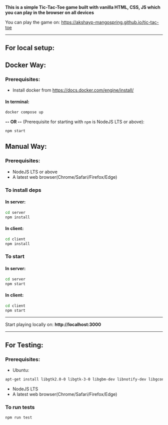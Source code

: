 **This is a simple Tic-Tac-Toe game built with vanilla HTML, CSS, JS which you can play in the browser on all devices**

You can play the game on: https://akshayp-mangospring.github.io/tic-tac-toe

---

## For local setup:

## Docker Way:
### Prerequisites:
- Install docker from https://docs.docker.com/engine/install/

#### In terminal:
```bash
docker compose up
```

**-- OR --** (Prerequisite for starting with `npm` is NodeJS LTS or above):

```bash
npm start
```

## Manual Way:
### Prerequisites:
- NodeJS LTS or above
- A latest web browser(Chrome/Safari/Firefox/Edge)

### To install deps

#### In server:
```bash
cd server
npm install
```
#### In client:
```bash
cd client
npm install
```

### To start

#### In server:
```bash
cd server
npm start
```
#### In client:
```bash
cd client
npm start
```

---

Start playing locally on: **http://localhost:3000**

---

## For Testing:
### Prerequisites:
- Ubuntu:
```bash
apt-get install libgtk2.0-0 libgtk-3-0 libgbm-dev libnotify-dev libgconf-2-4 libnss3 libxss1 libasound2 libxtst6 xauth xvfb
```
- NodeJS LTS
- A latest web browser(Chrome/Safari/Firefox/Edge)

### To run tests
```bash
npm run test
```
